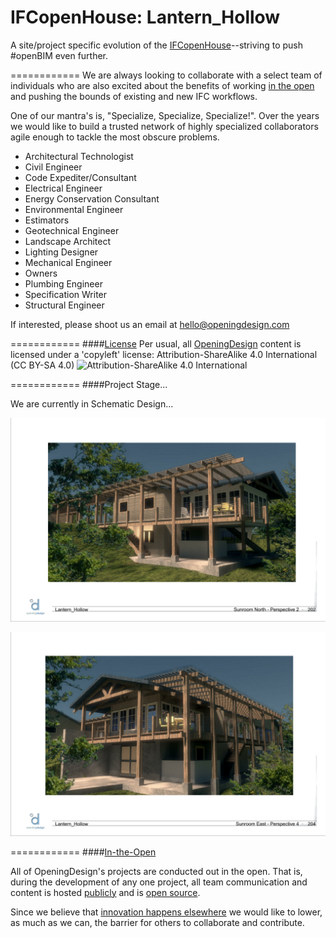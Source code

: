 IFCopenHouse: Lantern_Hollow
============

A site/project specific evolution of the [IFCopenHouse](http://blog.ifcopenshell.org/2012/11/say-hi-to-ifcopenhouse.html)--striving to push #openBIM even further.

============
We are always looking to collaborate with a select team of individuals who are also excited about the benefits of working  <a href="myAnchor">in the open</a> and pushing the bounds of existing and new IFC workflows.

One of our mantra's is, "Specialize, Specialize, Specialize!".  Over the years we would like to build a trusted network of highly specialized collaborators agile enough to tackle the most obscure problems.

* Architectural Technologist
* Civil Engineer
* Code Expediter/Consultant
* Electrical Engineer
* Energy Conservation Consultant
* Environmental Engineer
* Estimators
* Geotechnical Engineer
* Landscape Architect
* Lighting Designer
* Mechanical Engineer
* Owners
* Plumbing Engineer
* Specification Writer
* Structural Engineer

If interested, please shoot us an email at <a href="mailto:hello@openingdesign.com">hello@openingdesign.com</a>

============
####[License](#license)
Per usual, all [OpeningDesign](http://openingdesign.com) content is licensed under a 'copyleft' license: 
Attribution-ShareAlike 4.0 International (CC BY-SA 4.0)
![Attribution-ShareAlike 4.0 International](http://i.creativecommons.org/l/by-sa/3.0/88x31.png)

============
####Project Stage...

We are currently in Schematic Design...

![](https://raw.githubusercontent.com/OpeningDesign/IFCopenHouse_Lantern_Hollow/5e04d0338220e906ccc4715e8c363a8fd38db2c8/Out/20140812-%20schematic%20design%20meeting/Scheme%20-%20Sunroom%20North%20Page%20005.png)

![](https://raw.githubusercontent.com/OpeningDesign/IFCopenHouse_Lantern_Hollow/5e04d0338220e906ccc4715e8c363a8fd38db2c8/Out/20140812-%20schematic%20design%20meeting/Scheme%20-%20Sunroom%20East%20Page%20007.png)

============
####[In-the-Open](#myAnchor)

All of OpeningDesign's projects are conducted out in the open.  That is, during the development of any one project, all team communication and content is hosted [publicly](https://github.com/OpeningDesign) and is <a href="license">open source</a>.

Since we believe that [innovation happens elsewhere](https://www.google.com/search?sourceid=chrome-psyapi2&rlz=1C1CHFX_enUS591US591&ion=1&espv=&ie=UTF-8&q=innovation%20happens%20elsewhere) we would like to lower, as much as we can, the barrier for others to collaborate and contribute.


 
 


